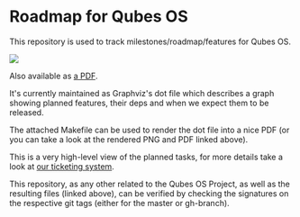 Roadmap for Qubes OS
=====================

This repository is used to track milestones/roadmap/features for Qubes OS.

<img src="https://rootkovska.github.io/qubes-roadmap/roadmap.png">

Also available as [a PDF](https://rootkovska.github.io/qubes-roadmap/roadmap.pdf).

It's currently maintained as Graphviz's dot file which describes a graph showing
planned features, their deps and when we expect them to be released.

The attached Makefile can be used to render the dot file into a nice PDF (or you
can take a look at the rendered PNG and PDF linked above).

This is a very high-level view of the planned tasks, for more details take a
look at [our ticketing system](https://github.com/QubesOS/qubes-issues/milestones).

This repository, as any other related to the Qubes OS Project, as well as the
resulting files (linked above), can be verified by checking the signatures on
the respective git tags (either for the master or gh-branch).
